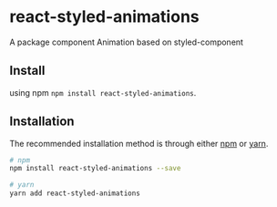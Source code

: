# react-styled-animations

A package component Animation based on styled-component

## Install
using npm
`npm install react-styled-animations`.

## Installation

The recommended installation method is through either [npm](https://www.npmjs.com/) or [yarn](https://yarnpkg.com/en/).

```sh
# npm
npm install react-styled-animations --save

# yarn
yarn add react-styled-animations
```
